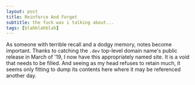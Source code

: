 ```yaml
---
layout: post
title: Reinforce And Forget
subtitle: the fuck was i talking about...
tags: [blahblahblah]
---
```


As someone with terrible recall and a dodgy memory, notes become important. Thanks to catching the `.dev` top-level domain name's public release in March of '19, I now have this appropriately named site. It is a void that needs to be filled. And seeing as my head refuses to retain much, it seems only fitting to dump its contents here where it may be referenced another day.